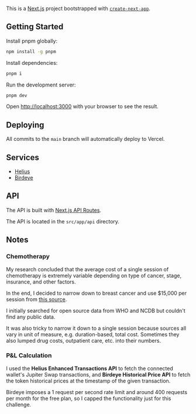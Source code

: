 This is a [Next.js](https://nextjs.org) project bootstrapped with [`create-next-app`](https://nextjs.org/docs/app/api-reference/cli/create-next-app).

## Getting Started

Install pnpm globally:

```bash
npm install -g pnpm
```

Install dependencies:

```bash
pnpm i
```

Run the development server:

```bash
pnpm dev
```

Open [http://localhost:3000](http://localhost:3000) with your browser to see the result.

## Deploying

All commits to the `main` branch will automatically deploy to Vercel.

## Services

- [Helius](https://helius.xyz/)
- [Birdeye](https://birdeye.so/)

## API

The API is built with [Next.js API Routes](https://nextjs.org/docs/app/building-your-application/routing/api-routes).

The API is located in the `src/app/api` directory.

## Notes

### Chemotherapy

My research concluded that the average cost of a single session of chemotherapy is extremely variable depending on type of cancer, stage, insurance, and other factors.

In the end, I decided to narrow down to breast cancer and use $15,000 per session from [this source](https://www.bankrate.com/credit-cards/news/average-cost-of-breast-cancer-treatment/#:~:text=Chemotherapy.%20%2412%2C618%20%E2%80%93%20%2417%2C564).

I initially searched for open source data from WHO and NCDB but couldn't find any public data.

It was also tricky to narrow it down to a single session because sources all vary in unit of measure, e.g. duration-based, total cost. Sometimes they also lumped drug costs, outpatient care, etc. into their numbers.

### P&L Calculation

I used the **Helius Enhanced Transactions API** to fetch the connected wallet's Jupiter Swap transactions, and **Birdeye Historical Price API** to fetch the token historical prices at the timestamp of the given transaction.

Birdeye imposes a 1 request per second rate limit and around 400 requests per month for the free plan, so I capped the functionality just for this challenge.
